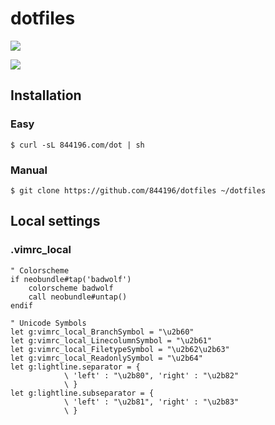 # dotfiles
[![](http://img.shields.io/badge/license-WTFPL-red.svg?style=flat)](LICENSE)

![](http://31.media.tumblr.com/6a28dc6e2524ca9a3015bc671433375b/tumblr_nfjv1yHiHB1s7qf9xo1_r1_1280.png)

## Installation
### Easy
```shellsession
$ curl -sL 844196.com/dot | sh
```

### Manual
```shellsession
$ git clone https://github.com/844196/dotfiles ~/dotfiles
```

## Local settings
### .vimrc_local
```vim
" Colorscheme
if neobundle#tap('badwolf')
    colorscheme badwolf
    call neobundle#untap()
endif

" Unicode Symbols
let g:vimrc_local_BranchSymbol = "\u2b60"
let g:vimrc_local_LinecolumnSymbol = "\u2b61"
let g:vimrc_local_FiletypeSymbol = "\u2b62\u2b63"
let g:vimrc_local_ReadonlySymbol = "\u2b64"
let g:lightline.separator = {
            \ 'left' : "\u2b80", 'right' : "\u2b82"
            \ }
let g:lightline.subseparator = {
            \ 'left' : "\u2b81", 'right' : "\u2b83"
            \ }
```
